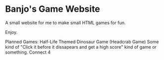 # Banjo's Game Website

A small website for me to make small HTML games for fun.

Enjoy.

Planned Games:
Half-Life Themed Dinosaur Game (Headcrab Game)
Some kind of "Click it before it dissapears and get a high score" kind of game or something.
Connect 4